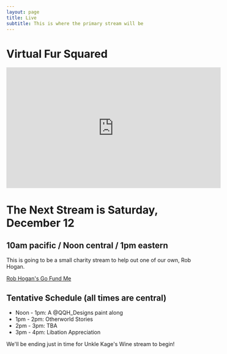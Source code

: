 ```yaml
---
layout: page
title: Live
subtitle: This is where the primary stream will be
---
```


# Virtual Fur Squared
<iframe width="560" height="315" src="https://www.youtube-nocookie.com/embed/LnMy3JPomYg" frameborder="0" allow="accelerometer; autoplay; clipboard-write; encrypted-media; gyroscope; picture-in-picture" allowfullscreen></iframe>

# The Next Stream is Saturday, December 12
## 10am pacific / Noon central / 1pm eastern
This is going to be a small charity stream to help out one of our own, Rob Hogan.

[Rob Hogan's Go Fund Me](https://www.gofundme.com/f/support-for-rob-hogan)

## Tentative Schedule (all times are central)
* Noon - 1pm: A @QQH_Designs paint along
* 1pm - 2pm: Otherworld Stories
* 2pm - 3pm: TBA
* 3pm - 4pm: Libation Appreciation

We'll be ending just in time for Unkle Kage's Wine stream to begin!

